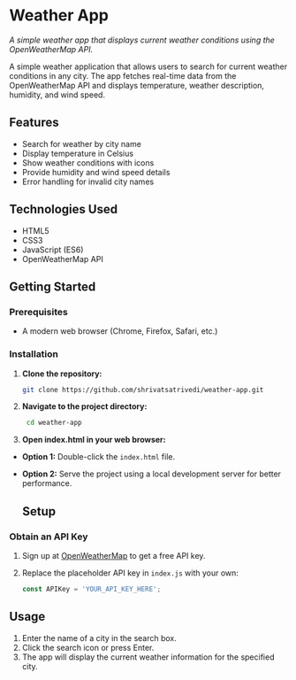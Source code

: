 

# Weather App

*A simple weather app that displays current weather conditions using the OpenWeatherMap API.*

A simple weather application that allows users to search for current weather conditions in any city. The app fetches real-time data from the OpenWeatherMap API and displays temperature, weather description, humidity, and wind speed.

## Features

- Search for weather by city name
- Display temperature in Celsius
- Show weather conditions with icons
- Provide humidity and wind speed details
- Error handling for invalid city names

## Technologies Used

- HTML5
- CSS3
- JavaScript (ES6)
- OpenWeatherMap API

## Getting Started

### Prerequisites

- A modern web browser (Chrome, Firefox, Safari, etc.)

### Installation

1. **Clone the repository:**

   ```bash
   git clone https://github.com/shrivatsatrivedi/weather-app.git

2. **Navigate to the project directory:**

   ```bash
    cd weather-app
3. **Open index.html in your web browser:**

- **Option 1:** Double-click the `index.html` file.
- **Option 2:** Serve the project using a local development server for better performance.

  ## Setup

### Obtain an API Key

1. Sign up at [OpenWeatherMap](https://openweathermap.org/api) to get a free API key.
2. Replace the placeholder API key in `index.js` with your own:

   ```javascript
   const APIKey = 'YOUR_API_KEY_HERE';

## Usage

1. Enter the name of a city in the search box.
2. Click the search icon or press Enter.
3. The app will display the current weather information for the specified city.
